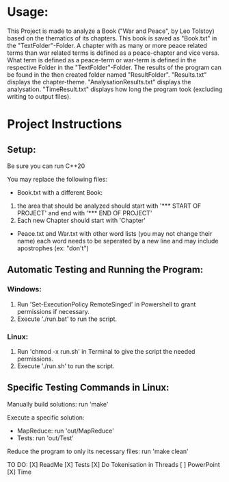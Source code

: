 # Usage:

This Project is made to analyze a Book ("War and Peace", by Leo Tolstoy) based on the thematics of its chapters. This book is saved as "Book.txt" in the "TextFolder"-Folder.
A chapter with as many or more peace related terms than war related terms is defined as a peace-chapter and vice versa.
What term is defined as a peace-term or war-term is defined in the respective Folder in the "TextFolder"-Folder.
The results of the program can be found in the then created folder named "ResultFolder". 
"Results.txt" displays the chapter-theme.
"AnalysationResults.txt" displays the analysation.
"TimeResult.txt" displays how long the program took (excluding writing to output files).


# Project Instructions

## Setup:

Be sure you can run C++20

You may replace the following files:
- Book.txt with a different Book:
1. the area that should be analyzed should start with 
    '*** START OF PROJECT' 
    and end with 
    '*** END OF PROJECT'
2. Each new Chapter should start with 
    'Chapter'

- Peace.txt and War.txt with other word lists (you may not change their name)
each word needs to be seperated by a new line and may include apostrophes (ex: "don't")


## Automatic Testing and Running the Program:

### Windows:
1. Run 'Set-ExecutionPolicy RemoteSinged' in Powershell to grant permissions if necessary.
2. Execute './run.bat' to run the script.

### Linux:
1. Run 'chmod -x run.sh' in Terminal to give the script the needed permissions.
2. Execute './run.sh' to run the script.

## Specific Testing  Commands in Linux:

Manually build solutions:
run 'make'

Execute a specific solution:
- MapReduce:
run 'out/MapReduce'
- Tests:
run 'out/Test'

Reduce the program to only its necessary files:
run 'make clean'


TO DO:
[X] ReadMe
[X] Tests
[X] Do Tokenisation in Threads
[ ] PowerPoint
[X] Time